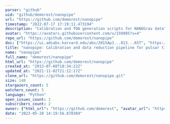 ```yaml
---
parser: "github"
uid: "github/demorest/nanopipe"
url: "https://github.com/demorest/nanopipe"
timestamp: "2022-07-17 17:19:11.473194"
description: "Calibration and TOA generation scripts for NANOGrav data"
avatar: "https://avatars.githubusercontent.com/u/159985?v=4"
repo_url: "https://github.com/demorest/nanopipe"
doi: ["https://ui.adsabs.harvard.edu/abs/2015ApJ...813...65T", "https://ui.adsabs.harvard.edu/abs/2018ascl.soft03004D/abstract"]
title: "nanopipe: Calibration and data reduction pipeline for pulsar timing"
name: "nanopipe"
full_name: "demorest/nanopipe"
html_url: "https://github.com/demorest/nanopipe"
created_at: "2013-07-08T18:34:22Z"
updated_at: "2021-11-02T21:12:17Z"
clone_url: "https://github.com/demorest/nanopipe.git"
size: 148
stargazers_count: 5
watchers_count: 5
language: "Python"
open_issues_count: 1
subscribers_count: 2
owner: {"html_url": "https://github.com/demorest", "avatar_url": "https://avatars.githubusercontent.com/u/159985?v=4", "login": "demorest", "type": "User"}
date: "2023-05-20 14:19:56.878369"
---
```

